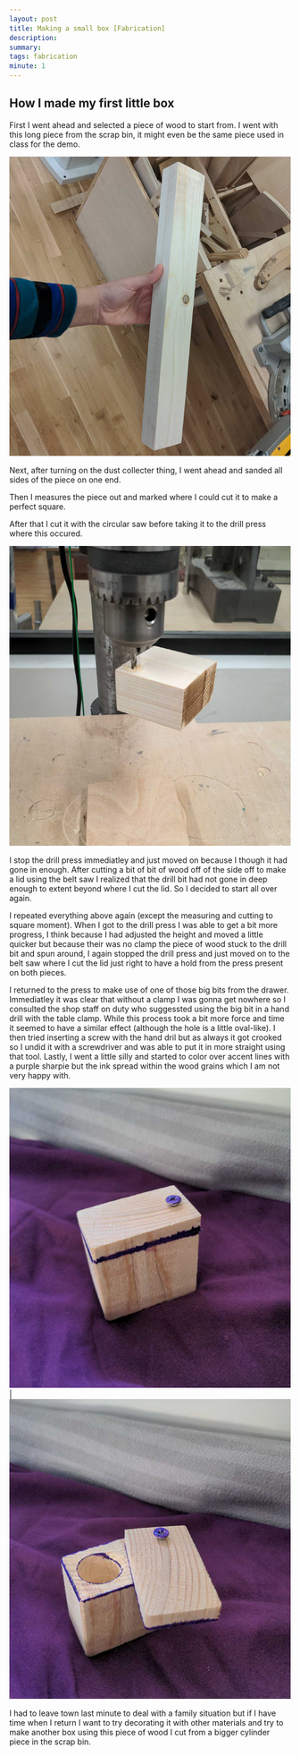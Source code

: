 ```yaml
---
layout: post
title: Making a small box [Fabrication]
description: 
summary: 
tags: fabrication
minute: 1
---
```


<h2>How I made my first little box</h2>

First I went ahead and selected a piece of wood to start from. I went with this long piece from the scrap bin, it might even be the same piece used in class for the demo.

 ![rectangular piece of wood held by an arm wearing a colorful striped sweater.](https://raw.githubusercontent.com/ratemypraxis/itp/master/_posts/preBoxWood.png)
 
 Next, after turning on the dust collecter thing, I went ahead and sanded all sides of the piece on one end. 
 
 Then I measures the piece out and marked where I could cut it to make a perfect square. 
 
 After that I cut it with the circular saw before taking it to the drill press where this occured. 
 
 
  ![A small square piece of wood stuck in a drill bit attached to a drill press.](https://raw.githubusercontent.com/ratemypraxis/itp/master/_posts/issuewk1fab.png)


 I stop the drill press immediatley and just moved on because I though it had gone in enough. After cutting a bit of bit of wood off of the side off to make a lid using the belt saw I realized that the drill bit had not gone in deep enough to extent beyond where I cut the lid. So I decided to start all over again. 
 
 I repeated everything above again (except the measuring and cutting to square moment). When I got to the drill press I was able to get a bit more progress, I think because I had adjusted the height and moved a little quicker but because their was no clamp the piece of wood stuck to the drill bit and spun around, I again stopped the drill press and just moved on to the belt saw where I cut the lid just right to have a hold from the press present on both pieces.
 
 I returned to the press to make use of one of those big bits from the drawer. Immediatley it was clear that without a clamp I was gonna get nowhere so I consulted the shop staff on duty who suggessted using the big bit in a hand drill with the table clamp. While this process took a bit more force and time it seemed to have a similar effect (although the hole is a little oval-like). I then tried inserting a screw with the hand dril but as always it got crooked so I undid it with a screwdriver and was able to put it in more straight using that tool. Lastly, I went a little silly and started to color over accent lines with a purple sharpie but the ink spread within the wood grains which I am not very happy with. 

 ![image of a small wooden box with a screw on top and a division one eigth of the way down form the top](https://raw.githubusercontent.com/ratemypraxis/itp/master/_posts/box1closed.png)  |  ![image of a small wooden box with a lid slightly ajar revealing an embedded circular hole.](https://raw.githubusercontent.com/ratemypraxis/itp/master/_posts/box1open.png)

 I had to leave town last minute to deal with a family situation but if I have time when I return I want to try decorating it with other materials and try to make another box using this piece of wood I cut from a bigger cylinder piece in the scrap bin. 

